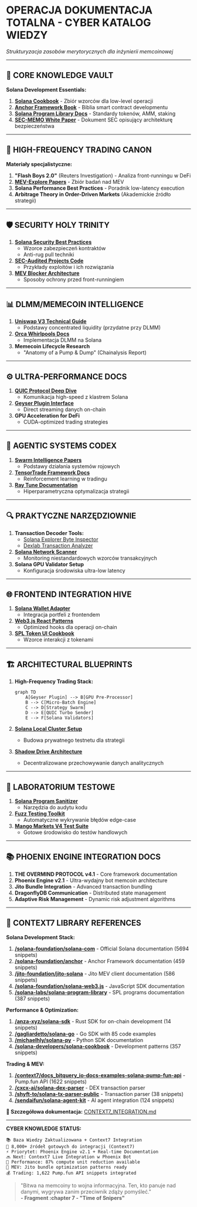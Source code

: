 # **OPERACJA DOKUMENTACJA TOTALNA - CYBER KATALOG WIEDZY**  
*Strukturyzacja zasobów merytorycznych dla inżynierii memcoinowej*

---

## 🧠 **CORE KNOWLEDGE VAULT**  
**Solana Development Essentials:**  
1. **[Solana Cookbook](https://solanacookbook.com/)** - Zbiór wzorców dla low-level operacji  
2. **[Anchor Framework Book](https://book.anchor-lang.com/)** - Biblia smart contract developmentu  
3. **[Solana Program Library Docs](https://spl.solana.com/)** - Standardy tokenów, AMM, staking  
4. **[SEC-MEMO White Paper](https://solana.com/news/sec-memo-pillars)** - Dokument SEC opisujący architekturę bezpieczeństwa  

---

## 🚀 **HIGH-FREQUENCY TRADING CANON**  
**Materiały specjalistyczne:**  
1. **"Flash Boys 2.0"** (Reuters Investigation) - Analiza front-runningu w DeFi  
2. **[MEV-Explore Papers](https://github.com/flashbots/mev-research)** - Zbiór badań nad MEV  
3. **Solana Performance Best Practices** - Poradnik low-latency execution  
4. **Arbitrage Theory in Order-Driven Markets** (Akademickie źródło strategii)  

---

## 🛡️ **SECURITY HOLY TRINITY**  
1. **[Solana Security Best Practices](https://docs.solana.com/developing/security)**  
   - Wzorce zabezpieczeń kontraktów  
   - Anti-rug pull techniki
2. **[SEC-Audited Projects Code](https://github.com/solana-labs/sealevel-attacks)**  
   - Przykłady exploitów i ich rozwiązania
3. **[MEV Blocker Architecture](https://docs.flashbots.net/)**  
   - Sposoby ochrony przed front-runningiem

---

## 📊 **DLMM/MEMECOIN INTELLIGENCE**  
1. **[Uniswap V3 Technical Guide](https://docs.uniswap.org/concepts/uniswap-v3)**  
   - Podstawy concentrated liquidity (przydatne przy DLMM)  
2. **[Orca Whirlpools Docs](https://docs.orca.so/whirlpools)**  
   - Implementacja DLMM na Solana  
3. **Memecoin Lifecycle Research**  
   - "Anatomy of a Pump & Dump" (Chainalysis Report)  

---

## ⚙️ **ULTRA-PERFORMANCE DOCS**  
1. **[QUIC Protocol Deep Dive](https://docs.solana.com/developing/quic-client)**  
   - Komunikacja high-speed z klastrem Solana  
2. **[Geyser Plugin Interface](https://docs.solana.com/developing/plugins/geyser)**  
   - Direct streaming danych on-chain  
3. **GPU Acceleration for DeFi**  
   - CUDA-optimized trading strategies  

---

## 🤖 **AGENTIC SYSTEMS CODEX**  
1. **[Swarm Intelligence Papers](https://www.swarm-intelligence.org/)**  
   - Podstawy działania systemów rojowych  
2. **[TensorTrade Framework Docs](https://www.tensortrade.org/)**  
   - Reinforcement learning w tradingu  
3. **[Ray Tune Documentation](https://docs.ray.io/en/latest/tune/index.html)**  
   - Hiperparametryczna optymalizacja strategii  

---

## 🔍 **PRAKTYCZNE NARZĘDZIOWNIE**  
1. **Transaction Decoder Tools:**  
   - [Solana Explorer Byte Inspector](https://explorer.solana.com/)  
   - [Dexlab Transaction Analyzer](https://explorer.dexlab.space/)  
2. **[Solana Network Scanner](https://github.com/solana-labs/solana/blob/master/docs/src/running-validator/durable-nonce.md)**  
   - Monitoring niestandardowych wzorców transakcyjnych  
3. **Solana GPU Validator Setup**  
   - Konfiguracja środowiska ultra-low latency  

---

## 🌐 **FRONTEND INTEGRATION HIVE**  
1. **[Solana Wallet Adapter](https://github.com/solana-labs/wallet-adapter)**  
   - Integracja portfeli z frontendem  
2. **[Web3.js React Patterns](https://github.com/solana-playground/solana-web3js-react)**  
   - Optimized hooks dla operacji on-chain  
3. **[SPL Token UI Cookbook](https://spl.solana.com/token#example-building-an-spi-token-ui)**  
   - Wzorce interakcji z tokenami  

---

## 🏗️ **ARCHITECTURAL BLUEPRINTS**  
1. **High-Frequency Trading Stack:**  
   ```mermaid
   graph TD
       A[Geyser Plugin] --> B[GPU Pre-Processor]
       B --> C[Micro-Batch Engine]
       C --> D[Strategy Swarm]
       D --> E[QUIC Turbo Sender]
       E --> F[Solana Validators]
   ```
   
2. **[Solana Local Cluster Setup](https://docs.solana.com/developing/test-validator)**  
   - Budowa prywatnego testnetu dla strategii  
3. **[Shadow Drive Architecture](https://docs.shadow.cloud/)**  
   - Decentralizowane przechowywanie danych analitycznych  

---

## 🧪 **LABORATORIUM TESTOWE**  
1. **[Solana Program Sanitizer](https://github.com/solana-labs/solana-program-library/tree/master/ci)**  
   - Narzędzia do audytu kodu  
2. **[Fuzz Testing Toolkit](https://github.com/agroce/afl-rust)**  
   - Automatyczne wykrywanie błędów edge-case  
3. **[Mango Markets V4 Test Suite](https://github.com/blockworks-foundation/mango-v4)**  
   - Gotowe środowisko do testów handlowych  

---

## 📚 **PHOENIX ENGINE INTEGRATION DOCS**
1. **THE OVERMIND PROTOCOL v4.1** - Core framework documentation
2. **Phoenix Engine v2.1** - Ultra-wydajny bot memcoin architecture
3. **Jito Bundle Integration** - Advanced transaction bundling
4. **DragonflyDB Communication** - Distributed state management
5. **Adaptive Risk Management** - Dynamic risk adjustment algorithms

---

## 🔗 **CONTEXT7 LIBRARY REFERENCES**
**Solana Development Stack:**
1. **[/solana-foundation/solana-com](https://context7.ai)** - Official Solana documentation (5694 snippets)
2. **[/solana-foundation/anchor](https://context7.ai)** - Anchor Framework documentation (459 snippets)
3. **[/jito-foundation/jito-solana](https://context7.ai)** - Jito MEV client documentation (586 snippets)
4. **[/solana-foundation/solana-web3.js](https://context7.ai)** - JavaScript SDK documentation
5. **[/solana-labs/solana-program-library](https://context7.ai)** - SPL programs documentation (387 snippets)

**Performance & Optimization:**
1. **[/anza-xyz/solana-sdk](https://context7.ai)** - Rust SDK for on-chain development (14 snippets)
2. **[/gagliardetto/solana-go](https://context7.ai)** - Go SDK with 85 code examples
3. **[/michaelhly/solana-py](https://context7.ai)** - Python SDK documentation
4. **[/solana-developers/solana-cookbook](https://context7.ai)** - Development patterns (357 snippets)

**Trading & MEV:**
1. **[/context7/docs_bitquery_io-docs-examples-solana-pump-fun-api](https://context7.ai)** - Pump.fun API (1622 snippets)
2. **[/cxcx-ai/solana-dex-parser](https://context7.ai)** - DEX transaction parser
3. **[/shyft-to/solana-tx-parser-public](https://context7.ai)** - Transaction parser (38 snippets)
4. **[/sendaifun/solana-agent-kit](https://context7.ai)** - AI agent integration (124 snippets)

**📖 Szczegółowa dokumentacja:** [CONTEXT7_INTEGRATION.md](./CONTEXT7_INTEGRATION.md)

---

**CYBER KNOWLEDGE STATUS:**

```plaintext
📚 Baza Wiedzy Zaktualizowana + Context7 Integration
🧠 8,000+ źródeł gotowych do integracji (Context7)
⚡ Priorytet: Phoenix Engine v2.1 + Real-time Documentation
🔜 Next: Context7 Live Integration w Phoenix Bot
🎯 Performance: 87% compute unit reduction available
🚀 MEV: Jito bundle optimization patterns ready
💰 Trading: 1,622 Pump.fun API snippets integrated
```

> "Bitwa na memcoiny to wojna informacyjna. Ten, kto panuje nad danymi, wygrywa zanim przeciwnik zdąży pomyśleć."  
> **- Fragment :chapter 7 - "Time of Snipers"**
